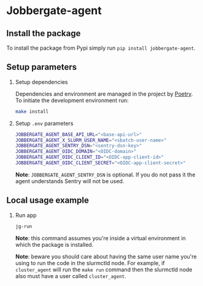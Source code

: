 # Jobbergate-agent

## Install the package

To install the package from Pypi simply run `pip install jobbergate-agent`.

## Setup parameters

1. Setup dependencies

    Dependencies and environment are managed in the project by [Poetry](https://python-poetry.org/). To initiate the development environment run:

    ```bash
    make install
    ```

2. Setup `.env` parameters

    ```bash
    JOBBERGATE_AGENT_BASE_API_URL="<base-api-url>"
    JOBBERGATE_AGENT_X_SLURM_USER_NAME="<sbatch-user-name>"
    JOBBERGATE_AGENT_SENTRY_DSN="<sentry-dsn-key>"
    JOBBERGATE_AGENT_OIDC_DOMAIN="<OIDC-domain>"
    JOBBERGATE_AGENT_OIDC_CLIENT_ID="<OIDC-app-client-id>"
    JOBBERGATE_AGENT_OIDC_CLIENT_SECRET="<OIDC-app-client-secret>"
    ```

    **Note**: `JOBBERGATE_AGENT_SENTRY_DSN` is optional. If you do not pass it the agent understands Sentry will not be used.

## Local usage example

1. Run app

    ```bash
    jg-run
    ```

    **Note**: this command assumes you're inside a virtual environment in which the package is installed.

    **Note**: beware you should care about having the same user name you're using to run the code in the slurmctld node. For example, if `cluster_agent` will run the `make run` command then the slurmctld node also must have a user called `cluster_agent`.
